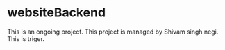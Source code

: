 # websiteBackend
This is an ongoing project.
This project is managed by Shivam singh negi.
This is triger.
